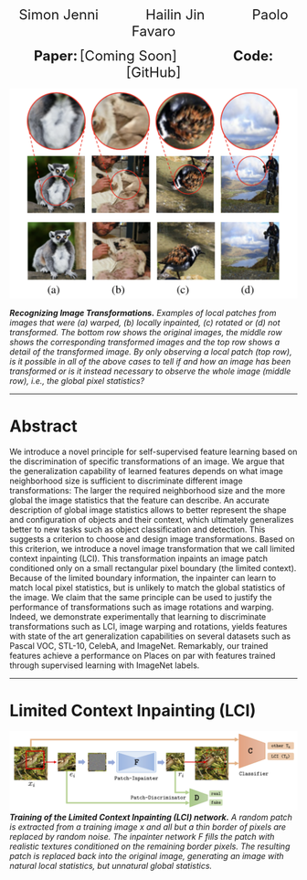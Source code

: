 <p align="center">
  <a href="https://sjenni.github.io" style="font-size: 24px; text-decoration: none">Simon Jenni</a> 
  &nbsp; &nbsp; &nbsp; &nbsp; &nbsp; &nbsp; &nbsp; &nbsp; &nbsp; &nbsp;  
  <a href="https://sites.google.com/view/hailinjin" style="font-size: 24px; text-decoration: none">Hailin Jin</a> 
  &nbsp; &nbsp; &nbsp; &nbsp; &nbsp; &nbsp; &nbsp; &nbsp; &nbsp; &nbsp; 
  <a href="http://www.cvg.unibe.ch/people/favaro" style="font-size: 24px; text-decoration: none">Paolo Favaro</a>
</p>


<p align="center">
<b style="font-size: 24px">Paper:</b> <a href="https://sjenni.github.io/LCI/" style="font-size: 24px; text-decoration: none">[Coming Soon]</a> &nbsp; &nbsp; &nbsp; &nbsp; &nbsp; &nbsp; &nbsp; &nbsp; &nbsp; &nbsp; &nbsp; &nbsp; <b style="font-size: 24px">Code:</b> <a href="https://github.com/sjenni/LCI" style="font-size: 24px; text-decoration: none">[GitHub]</a>
</p>
  

<p align="center">
    <img src="assets/Fig1.png" width="600">
</p>

***Recognizing Image Transformations.*** *Examples of local patches from images that were (a) warped, (b) locally inpainted,  (c) rotated or (d) not transformed.  The bottom row shows the original images, the middle row shows the corresponding transformed images and the top row shows a detail of the transformed image.  By only observing a local patch (top row), is it possible in all of the above cases to tell if and how an image has been transformed or is it instead necessary  to  observe  the  whole  image  (middle  row), i.e., the global pixel statistics?*


___


# Abstract

We introduce a novel principle for self-supervised feature learning based on the discrimination of specific transformations of an image. 
We argue that the generalization capability of learned features depends on what image neighborhood size is sufficient to discriminate different image transformations: The larger the required neighborhood size and the more global the image statistics that the feature can describe. An accurate description of global image statistics allows to better represent the shape and configuration of objects and their context, which ultimately generalizes better to new tasks such as object classification and detection.
This suggests a criterion to choose and design image transformations. 
Based on this criterion, we introduce a novel image transformation that we call limited context inpainting (LCI).
This transformation inpaints an image patch conditioned only on a small rectangular pixel boundary (the limited context). Because of the limited boundary information, the inpainter can learn to match local pixel statistics, but is unlikely to match the global statistics of the image.
We claim that the same principle can be used to justify the performance of transformations such as image rotations and warping.
Indeed, we demonstrate experimentally that learning to discriminate transformations such as LCI, image warping and rotations, yields features with state of the art generalization capabilities on several datasets such as Pascal VOC, STL-10, CelebA, and ImageNet. Remarkably, our trained features achieve a performance on Places on par with features trained through supervised learning with ImageNet labels.


___


# Limited Context Inpainting (LCI)

![Model](assets/model_LCI.png)
***Training of the Limited Context Inpainting (LCI) network.*** *A random patch is extracted from a training image x and all but a thin border of pixels are replaced by random noise.  The inpainter network F fills the patch with realistic textures conditioned on the remaining border pixels. The resulting patch is replaced back into the original image, generating an image with natural local statistics, but unnatural global statistics.*


